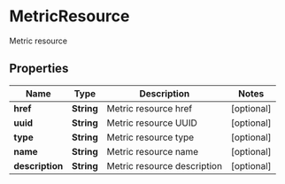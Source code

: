 

# MetricResource

Metric resource

## Properties

| Name | Type | Description | Notes |
|------------ | ------------- | ------------- | -------------|
|**href** | **String** | Metric resource href |  [optional] |
|**uuid** | **String** | Metric resource UUID |  [optional] |
|**type** | **String** | Metric resource type |  [optional] |
|**name** | **String** | Metric resource name |  [optional] |
|**description** | **String** | Metric resource description |  [optional] |



